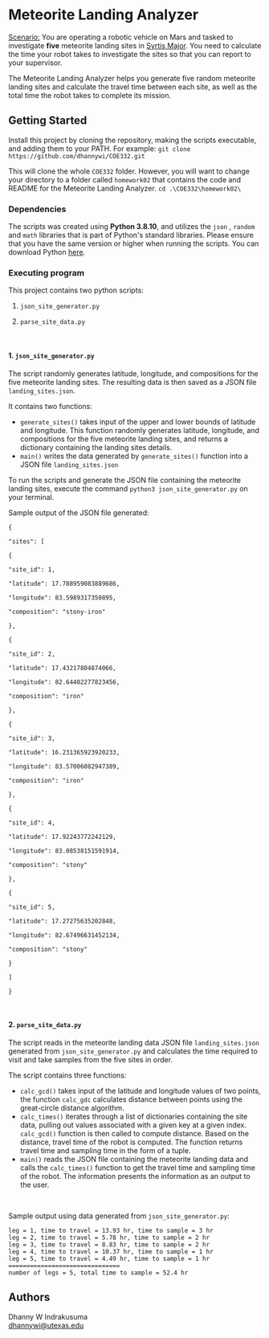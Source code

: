 # Meteorite Landing Analyzer

<p><u>Scenario:</u> You are operating a robotic vehicle on Mars and tasked to investigate <b>five</b> meteorite landing sites in <a href="https://en.wikipedia.org/wiki/Syrtis_Major_quadrangle">Syrtis Major</a>. You need to calculate the time your robot takes to investigate the sites so that you can report to your supervisor.<br>

The Meteorite Landing Analyzer helps you generate five random meteorite landing sites and calculate the travel time between each site, as well as the total time the robot takes to complete its mission.</p>

## Getting Started

Install this project by cloning the repository, making the scripts executable, and adding them to your PATH. For example:
`git clone https://github.com/dhannywi/COE332.git` <br>

This will clone the whole `COE332` folder. However, you will want to change your directory to a folder called `homework02` that contains the code and README for the Meteorite Landing Analyzer.
`cd .\COE332\homework02\` <br>

### Dependencies
 The scripts was created using <b>Python 3.8.10</b>, and utilizes the `json` , `random` and `math` libraries that is part of Python's standard libraries. Please ensure that you have the same version or higher when running the scripts. You can download Python <a href= "https://www.python.org/">here</a>.

### Executing program

This project contains two python scripts:

1.  `json_site_generator.py`

2.  `parse_site_data.py`

  <br>

#### 1.  `json_site_generator.py`

The script randomly generates latitude, longitude, and compositions for the five meteorite landing sites. The resulting data is then saved as a JSON file `landing_sites.json`.

It contains two functions:
*  `generate_sites()` takes input of the upper and lower bounds of latitude and longitude. This function randomly generates latitude, longitude, and compositions for the five meteorite landing sites, and returns a dictionary containing the landing sites details.
* `main()` writes the data generated by `generate_sites()` function into a JSON file `landing_sites.json`
  
To run the scripts and generate the JSON file containing the meteorite landing sites, execute the command `python3 json_site_generator.py` on your terminal.
<p>Sample output of the JSON file generated:</p>

```
{

"sites": [

{

"site_id": 1,

"latitude": 17.788959083889686,

"longitude": 83.5989317350895,

"composition": "stony-iron"

},

{

"site_id": 2,

"latitude": 17.43217804874066,

"longitude": 82.64402277823456,

"composition": "iron"

},

{

"site_id": 3,

"latitude": 16.231365923920233,

"longitude": 83.57006082947389,

"composition": "iron"

},

{

"site_id": 4,

"latitude": 17.92243772242129,

"longitude": 83.08538151591914,

"composition": "stony"

},

{

"site_id": 5,

"latitude": 17.27275635202848,

"longitude": 82.67496631452134,

"composition": "stony"

}

]

}
```
<br>

#### 2. `parse_site_data.py`

The script reads in the meteorite landing data JSON file `landing_sites.json` generated from `json_site_generator.py` and calculates the time required to visit and take samples from the five sites in order.<br>

The script contains three functions:

*  `calc_gcd()` takes input of the latitude and longitude values of two points, the function `calc_gdc` calculates distance between points using the great-circle distance algorithm.
* `calc_times()` iterates through a list of dictionaries containing the site data, pulling out values associated with a given key at a given index. `calc_gcd()` function is then called to compute distance. Based on the distance, travel time of the robot is computed. The function returns travel time and sampling time in the form of a tuple.
*  `main()` reads the JSON file containing the meteorite landing data and calls the `calc_times()` function to get the travel time and sampling time of the robot. The information presents the information as an output to the user.
  
<br>

Sample output using data generated from `json_site_generator.py`:

```
leg = 1, time to travel = 13.93 hr, time to sample = 3 hr
leg = 2, time to travel = 5.78 hr, time to sample = 2 hr
leg = 3, time to travel = 8.83 hr, time to sample = 2 hr
leg = 4, time to travel = 10.37 hr, time to sample = 1 hr
leg = 5, time to travel = 4.49 hr, time to sample = 1 hr
===============================
number of legs = 5, total time to sample = 52.4 hr
```

## Authors
Dhanny W Indrakusuma<br>
dhannywi@utexas.edu
